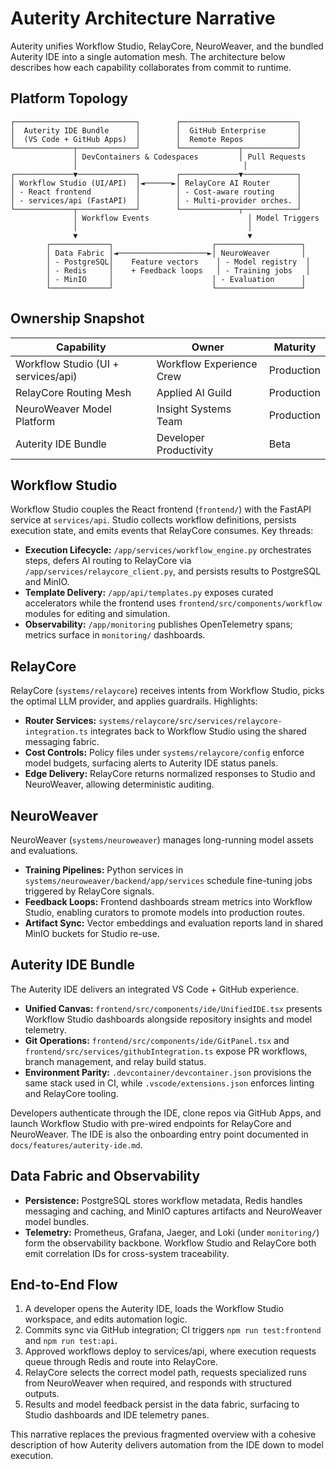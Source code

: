 # Auterity Architecture Narrative

Auterity unifies Workflow Studio, RelayCore, NeuroWeaver, and the bundled Auterity IDE into a single automation mesh. The
architecture below describes how each capability collaborates from commit to runtime.

## Platform Topology

```
┌───────────────────────────┐        ┌──────────────────────────┐
│  Auterity IDE Bundle      │        │  GitHub Enterprise       │
│  (VS Code + GitHub Apps)  │        │  Remote Repos            │
└─────────────┬─────────────┘        └─────────────┬────────────┘
              │ DevContainers & Codespaces         │ Pull Requests
              │                                     │
┌─────────────▼─────────────┐        ┌─────────────▼────────────┐
│ Workflow Studio (UI/API)  │◄──────►│ RelayCore AI Router      │
│ - React frontend          │        │ - Cost-aware routing     │
│ - services/api (FastAPI)  │        │ - Multi-provider orches. │
└─────────────┬─────────────┘        └─────────────┬────────────┘
              │ Workflow Events                      │ Model Triggers
              │                                      │
              ▼                                      ▼
        ┌─────────────┐                      ┌───────────────────┐
        │ Data Fabric │◄────────────────────►│ NeuroWeaver       │
        │ - PostgreSQL│    Feature vectors    │ - Model registry  │
        │ - Redis     │    + Feedback loops   │ - Training jobs   │
        │ - MinIO     │                      │ - Evaluation      │
        └─────────────┘                      └───────────────────┘
```

## Ownership Snapshot

| Capability | Owner | Maturity |
| --- | --- | --- |
| Workflow Studio (UI + services/api) | Workflow Experience Crew | Production |
| RelayCore Routing Mesh | Applied AI Guild | Production |
| NeuroWeaver Model Platform | Insight Systems Team | Production |
| Auterity IDE Bundle | Developer Productivity | Beta |

## Workflow Studio

Workflow Studio couples the React frontend (`frontend/`) with the FastAPI service at `services/api`. Studio collects workflow
definitions, persists execution state, and emits events that RelayCore consumes. Key threads:

- **Execution Lifecycle:** `/app/services/workflow_engine.py` orchestrates steps, defers AI routing to RelayCore via
  `/app/services/relaycore_client.py`, and persists results to PostgreSQL and MinIO.
- **Template Delivery:** `/app/api/templates.py` exposes curated accelerators while the frontend uses
  `frontend/src/components/workflow` modules for editing and simulation.
- **Observability:** `/app/monitoring` publishes OpenTelemetry spans; metrics surface in `monitoring/` dashboards.

## RelayCore

RelayCore (`systems/relaycore`) receives intents from Workflow Studio, picks the optimal LLM provider, and applies guardrails.
Highlights:

- **Router Services:** `systems/relaycore/src/services/relaycore-integration.ts` integrates back to Workflow Studio using the
  shared messaging fabric.
- **Cost Controls:** Policy files under `systems/relaycore/config` enforce model budgets, surfacing alerts to Auterity IDE status
  panels.
- **Edge Delivery:** RelayCore returns normalized responses to Studio and NeuroWeaver, allowing deterministic auditing.

## NeuroWeaver

NeuroWeaver (`systems/neuroweaver`) manages long-running model assets and evaluations.

- **Training Pipelines:** Python services in `systems/neuroweaver/backend/app/services` schedule fine-tuning jobs triggered by
  RelayCore signals.
- **Feedback Loops:** Frontend dashboards stream metrics into Workflow Studio, enabling curators to promote models into
  production routes.
- **Artifact Sync:** Vector embeddings and evaluation reports land in shared MinIO buckets for Studio re-use.

## Auterity IDE Bundle

The Auterity IDE delivers an integrated VS Code + GitHub experience.

- **Unified Canvas:** `frontend/src/components/ide/UnifiedIDE.tsx` presents Workflow Studio dashboards alongside repository
  insights and model telemetry.
- **Git Operations:** `frontend/src/components/ide/GitPanel.tsx` and `frontend/src/services/githubIntegration.ts` expose PR
  workflows, branch management, and relay build status.
- **Environment Parity:** `.devcontainer/devcontainer.json` provisions the same stack used in CI, while `.vscode/extensions.json`
  enforces linting and RelayCore tooling.

Developers authenticate through the IDE, clone repos via GitHub Apps, and launch Workflow Studio with pre-wired endpoints for
RelayCore and NeuroWeaver. The IDE is also the onboarding entry point documented in `docs/features/auterity-ide.md`.

## Data Fabric and Observability

- **Persistence:** PostgreSQL stores workflow metadata, Redis handles messaging and caching, and MinIO captures artifacts and
  NeuroWeaver model bundles.
- **Telemetry:** Prometheus, Grafana, Jaeger, and Loki (under `monitoring/`) form the observability backbone. Workflow Studio and
  RelayCore both emit correlation IDs for cross-system traceability.

## End-to-End Flow

1. A developer opens the Auterity IDE, loads the Workflow Studio workspace, and edits automation logic.
2. Commits sync via GitHub integration; CI triggers `npm run test:frontend` and `npm run test:api`.
3. Approved workflows deploy to services/api, where execution requests queue through Redis and route into RelayCore.
4. RelayCore selects the correct model path, requests specialized runs from NeuroWeaver when required, and responds with
   structured outputs.
5. Results and model feedback persist in the data fabric, surfacing to Studio dashboards and IDE telemetry panes.

This narrative replaces the previous fragmented overview with a cohesive description of how Auterity delivers automation from the
IDE down to model execution.
